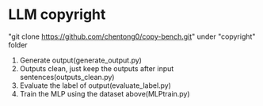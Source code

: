 # LLM copyright

"git clone https://github.com/chentong0/copy-bench.git" under "copyright" folder

1. Generate output(generate_output.py)
2. Outputs clean, just keep the outputs after input sentences(outputs_clean.py)
3. Evaluate the label of output(evaluate_label.py)
4. Train the MLP using the dataset above(MLPtrain.py)
